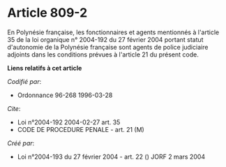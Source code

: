 # Article 809-2

En Polynésie française, les fonctionnaires et agents mentionnés à l'article 35 de la loi organique n° 2004-192 du 27 février
2004 portant statut d'autonomie de la Polynésie française sont agents de police judiciaire adjoints dans les conditions
prévues à l'article 21 du présent code.

**Liens relatifs à cet article**

_Codifié par_:

  - Ordonnance 96-268 1996-03-28

_Cite_:

  - Loi n°2004-192 2004-02-27 art. 35
  - CODE DE PROCEDURE PENALE - art. 21 (M)

_Créé par_:

  - Loi n°2004-193 du 27 février 2004 - art. 22 () JORF 2 mars 2004
